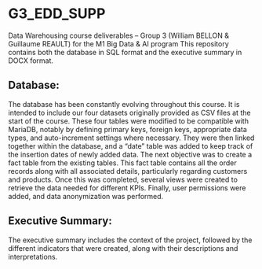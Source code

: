 # G3_EDD_SUPP
Data Warehousing course deliverables – Group 3 (William BELLON &amp; Guillaume REAULT) for the M1 Big Data &amp; AI program
This repository contains both the database in SQL format and the executive summary in DOCX format.

## Database:

The database has been constantly evolving throughout this course. It is intended to include our four datasets originally provided as CSV files at the start of the course. These four tables were modified to be compatible with MariaDB, notably by defining primary keys, foreign keys, appropriate data types, and auto-increment settings where necessary.
They were then linked together within the database, and a “date” table was added to keep track of the insertion dates of newly added data.
The next objective was to create a fact table from the existing tables. This fact table contains all the order records along with all associated details, particularly regarding customers and products.
Once this was completed, several views were created to retrieve the data needed for different KPIs. Finally, user permissions were added, and data anonymization was performed.

## Executive Summary:

The executive summary includes the context of the project, followed by the different indicators that were created, along with their descriptions and interpretations.
